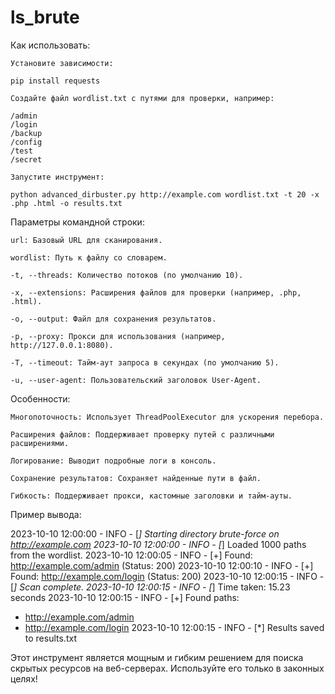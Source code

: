 # ls_brute

Как использовать:

    Установите зависимости:

    pip install requests

    Создайте файл wordlist.txt с путями для проверки, например:

    /admin
    /login
    /backup
    /config
    /test
    /secret

    Запустите инструмент:
    
    python advanced_dirbuster.py http://example.com wordlist.txt -t 20 -x .php .html -o results.txt

Параметры командной строки:

    url: Базовый URL для сканирования.

    wordlist: Путь к файлу со словарем.

    -t, --threads: Количество потоков (по умолчанию 10).

    -x, --extensions: Расширения файлов для проверки (например, .php, .html).

    -o, --output: Файл для сохранения результатов.

    -p, --proxy: Прокси для использования (например, http://127.0.0.1:8080).

    -T, --timeout: Тайм-аут запроса в секундах (по умолчанию 5).

    -u, --user-agent: Пользовательский заголовок User-Agent.

Особенности:

    Многопоточность: Использует ThreadPoolExecutor для ускорения перебора.

    Расширения файлов: Поддерживает проверку путей с различными расширениями.

    Логирование: Выводит подробные логи в консоль.

    Сохранение результатов: Сохраняет найденные пути в файл.

    Гибкость: Поддерживает прокси, кастомные заголовки и тайм-ауты.

Пример вывода:

2023-10-10 12:00:00 - INFO - [*] Starting directory brute-force on http://example.com
2023-10-10 12:00:00 - INFO - [*] Loaded 1000 paths from the wordlist.
2023-10-10 12:00:05 - INFO - [+] Found: http://example.com/admin (Status: 200)
2023-10-10 12:00:10 - INFO - [+] Found: http://example.com/login (Status: 200)
2023-10-10 12:00:15 - INFO - [*] Scan complete.
2023-10-10 12:00:15 - INFO - [*] Time taken: 15.23 seconds
2023-10-10 12:00:15 - INFO - [+] Found paths:
  - http://example.com/admin
  - http://example.com/login
2023-10-10 12:00:15 - INFO - [*] Results saved to results.txt

Этот инструмент является мощным и гибким решением для поиска скрытых ресурсов на веб-серверах. Используйте его только в законных целях!
